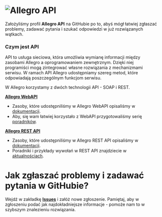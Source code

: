 # ![Allegro API](https://raw.githubusercontent.com/allegro/allegro-api/master/allegro-api-logo.png)

Założyliśmy profil **Allegro API** na GitHubie po to, abyś mógł łatwiej zgłaszać problemy, zadawać pytania i szukać odpowiedzi w już rozwiązanych wątkach. 

### Czym jest API
API to usługa sieciowa, która umożliwia wymianę informacji między zasobami Allegro a oprogramowaniem zewnętrznym. Dzięki niej programiści mogą zintegrować własne rozwiązania z mechanizmami serwisu. W ramach API Allegro udostępniamy szereg metod, które odpowiadają poszczególnym funkcjom serwisu.

W Allegro korzystamy z dwóch technologii API - SOAP i REST.

**[Allegro WebAPI](https://allegro.pl/webapi)**

* Zasoby, które udostępniliśmy w Allegro WebAPI opisaliśmy w [dokumentacji](https://allegro.pl/webapi/documentation.php). 
* Aby, się wam łatwiej korzystało z WebAPI przygotowaliśmy serię [poradników](https://allegro.pl/webapi/tutorials.php).

**[Allegro REST API](https://developer.allegroapi.io/)**

* Zasoby, które udostępniliśmy w Allegro REST API opisaliśmy w [dokumentacji](https://developer.allegroapi.io/documentation/).
* Poradniki i przykłady wywołań w REST API znajdziecie w [aktualnościach](https://developer.allegroapi.io/news/). 

# Jak zgłaszać problemy i zadawać pytania w GitHubie? 
Wejdź w zakładkę **[Issues](https://github.com/allegro/allegro-api/issues)** i załóż nowe zgłoszenie. Pamiętaj, aby w zgłoszeniu podać jak najdokładniejsze informacje - pomoże nam to w szybszym znalezieniu rozwiązania.
